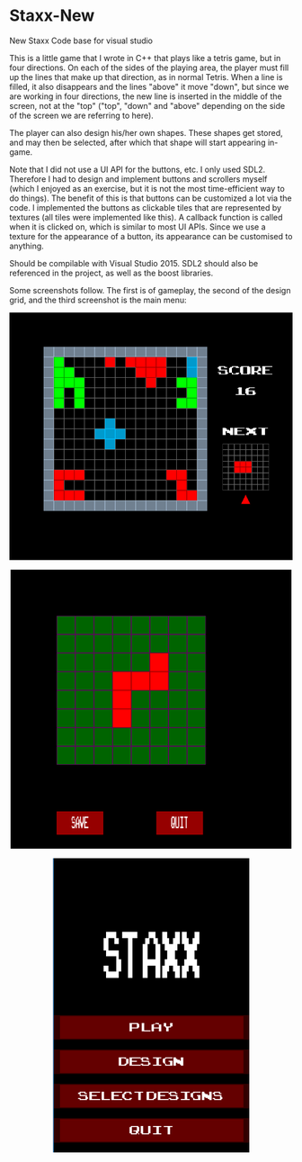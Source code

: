 # Staxx-New
New Staxx Code base for visual studio

This is a little game that I wrote in C++ that plays like a tetris game, but in four directions. On each of the sides of the playing area, the player must fill up the lines that make up that direction, as in normal Tetris. When a line is filled, it also disappears and the lines "above" it move "down", but since we are working in four directions, the new line is inserted in the middle of the screen, not at the "top" ("top", "down" and "above" depending on the side of the screen we are referring to here).

The player can also design his/her own shapes. These shapes get stored, and may then be selected, after which that shape will start appearing in-game.

Note that I did not use a UI API for the buttons, etc. I only used SDL2. Therefore I had to design and implement buttons and scrollers myself (which I enjoyed as an exercise, but it is not the most time-efficient way to do things). The benefit of this is that buttons can be customized a lot via the code. I implemented the buttons as clickable tiles that are represented by textures (all tiles were implemented like this). A callback function is called when it is clicked on, which is similar to most UI APIs. Since we use a texture for the appearance of a button, its appearance can be customised to anything.

Should be compilable with Visual Studio 2015. SDL2 should also be referenced in the project, as well as the boost libraries.

Some screenshots follow. The first is of gameplay, the second of the design grid, and the third screenshot is the main menu:

<p align="center">
<img src="Game.png" width="650">
</p>

<p align="center">
<img src="Design.png" width="500">
</p>

<p align="center">
<img src="MainMenu.png" width="350">
</p>
